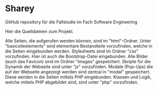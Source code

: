 # Sharey
GitHub repository für die Fallstudie im Fach Software Engineering

Hier die Quelldateien zum Projekt.

Alle Seiten, die aufgerufen werden können, sind im "html"-Ordner.
Unter "basicsiteelements" sind elementare Bestandteile vorzufinden, welche in die Seiten eingebunden werden.
Stylesheets sind im Ordner "css" vorzufinden. Hier ist auch die Bootstrap-Datei eingebunden.
Alle Bilder (auch das Favicon) sind im Ordner "images" gespeichert.
Skripte für die Dynamik der Webseite sind unter "js" vorzufinden.
Modale (Pop-Ups) die auf der Webseite angezeigt werden sind zentral in "modal" gespeichert. Diese werden in die Seiten mittels PHP eingebunden.
Klassen und Logik, welche mittels PHP abgebildet sind, sind unter "php" vorzufinden.
